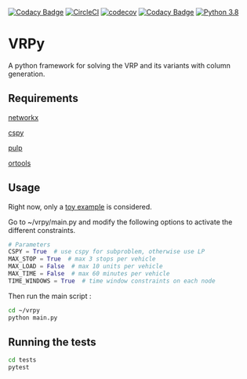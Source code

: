 [![Codacy Badge](https://api.codacy.com/project/badge/Grade/6f27b9ccd1c2446aa1dba15e701aa9b0)](https://app.codacy.com/manual/Kuifje02/vrpy?utm_source=github.com&utm_medium=referral&utm_content=Kuifje02/vrpy&utm_campaign=Badge_Grade_Dashboard)
[![CircleCI](https://circleci.com/gh/Kuifje02/vrpy.svg?style=svg)](https://circleci.com/gh/Kuifje02/vrpy)
[![codecov](https://codecov.io/gh/Kuifje02/vrpy/branch/master/graph/badge.svg)](https://codecov.io/gh/Kuifje02/vrpy)
[![Codacy Badge](https://api.codacy.com/project/badge/Grade/9b8a07701e54401aa71a1db7dba4d462)](https://www.codacy.com/manual/Kuifje02/vrpy?utm_source=github.com&amp;utm_medium=referral&amp;utm_content=Kuifje02/vrpy&amp;utm_campaign=Badge_Grade)
[![Python 3.8](https://img.shields.io/badge/python-3.8-blue.svg)](https://www.python.org/downloads/release/python-360/)

# VRPy
A python framework for solving the VRP and its variants with column generation.

## Requirements

[networkx](https://pypi.org/project/networkx/)

[cspy](https://pypi.org/project/cspy/)

[pulp](https://pypi.org/project/PuLP/)

[ortools](https://developers.google.com/optimization/install/python)

## Usage

Right now, only a [toy example](https://fr.overleaf.com/read/zmqqdbgtmmnv
) is considered. 

Go to ~/vrpy/main.py and modify the following options to activate the different constraints. 

```python
# Parameters
CSPY = True  # use cspy for subproblem, otherwise use LP
MAX_STOP = True  # max 3 stops per vehicle
MAX_LOAD = False  # max 10 units per vehicle
MAX_TIME = False  # max 60 minutes per vehicle
TIME_WINDOWS = True  # time window constraints on each node
```

Then run the main script :

```sh
cd ~/vrpy
python main.py
```

## Running the tests

```sh
cd tests
pytest
```